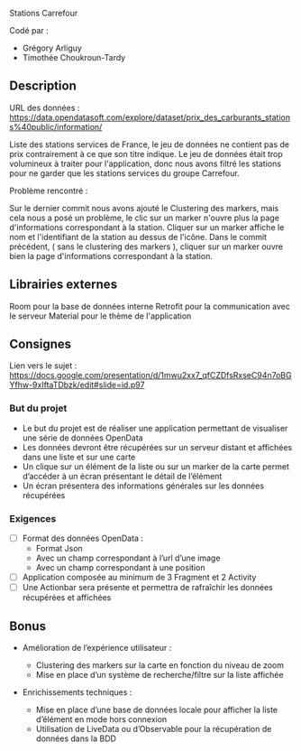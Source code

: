 
Stations Carrefour  
  
Codé par :   
 - Grégory Arliguy   
 - Timothée Choukroun-Tardy 

## Description  
  
URL des données : https://data.opendatasoft.com/explore/dataset/prix_des_carburants_stations%40public/information/
  
Liste des stations services de France, le jeu de données ne contient pas de prix contrairement à ce que son titre indique.
Le jeu de données était trop volumineux à traiter pour l'application, donc nous avons filtré les stations pour ne garder que les stations services du groupe Carrefour.

Problème rencontré : 

 Sur le dernier commit nous avons ajouté le Clustering des markers, mais cela nous a posé un problème, le clic sur un marker n'ouvre plus la page d'informations correspondant à la station. Cliquer sur un marker affiche le nom et l'identifiant de la station au dessus de l'icône.
 Dans le commit précédent, ( sans le clustering des markers ), cliquer sur un marker ouvre bien la page d'informations correspondant à la station.
  
## Librairies externes  
  
Room pour la base de données interne
Retrofit pour la communication avec le serveur
Material pour le thème de l'application
  
## Consignes  
  
Lien vers le sujet : https://docs.google.com/presentation/d/1mwu2xx7_qfCZDfsRxseC94n7oBGYfhw-9xIftaTDbzk/edit#slide=id.p97  
  
### But du projet  
  
 - Le but du projet est de réaliser une application permettant de visualiser une série de données OpenData  
 - Les données devront être récupérées sur un serveur distant et affichées dans une liste et sur une carte  
 - Un clique sur un élément de la liste ou sur un marker de la carte permet d’accéder à un écran présentant le détail de l’élément  
 - Un écran présentera des informations générales sur les données récupérées  
  
### Exigences    
- [ ] Format des données OpenData :   
	 - Format Json  
	 - Avec un champ correspondant à l’url d’une image  
	 - Avec un champ correspondant à une position  
 - [ ] Application composée au minimum de 3 Fragment et 2 Activity  
 - [ ] Une Actionbar sera présente et permettra de rafraîchir les données récupérées et affichées
 
 ## Bonus
 
 - Amélioration de l’expérience utilisateur :
    - Clustering des markers sur la carte en fonction du niveau de zoom
    - Mise en place d’un système de recherche/filtre sur la liste affichée
 
 - Enrichissements techniques :
    - Mise en place d’une base de données locale pour afficher la liste d’élément en mode hors connexion
    - Utilisation de LiveData ou d’Observable pour la récupération de données dans la BDD
   
